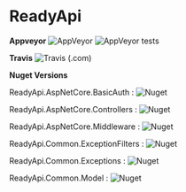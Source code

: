 # ReadyApi

**Appveyor**
![AppVeyor](https://img.shields.io/appveyor/ci/ademcatamak/readyapi.svg) ![AppVeyor tests](https://img.shields.io/appveyor/tests/ademcatamak/readyapi.svg)

**Travis**
![Travis (.com)](https://img.shields.io/travis/com/AdemCatamak/ReadyApi.svg)

**Nuget Versions**

ReadyApi.AspNetCore.BasicAuth : ![Nuget](https://img.shields.io/nuget/v/ReadyApi.AspNetCore.BasicAuth.svg)

ReadyApi.AspNetCore.Controllers : ![Nuget](https://img.shields.io/nuget/v/ReadyApi.AspNetCore.Controllers.svg)

ReadyApi.AspNetCore.Middleware : ![Nuget](https://img.shields.io/nuget/v/ReadyApi.AspNetCore.Middleware.svg)

ReadyApi.Common.ExceptionFilters : ![Nuget](https://img.shields.io/nuget/v/ReadyApi.Common.ExceptionFilters.svg)

ReadyApi.Common.Exceptions : ![Nuget](https://img.shields.io/nuget/v/ReadyApi.Common.Exceptions.svg)

ReadyApi.Common.Model : ![Nuget](https://img.shields.io/nuget/v/ReadyApi.Common.Model.svg)
